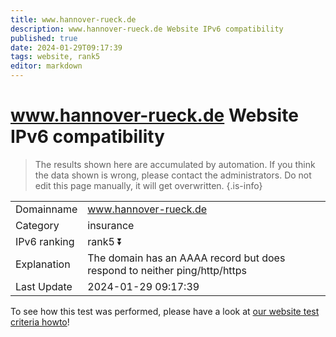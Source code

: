 ```yaml
---
title: www.hannover-rueck.de
description: www.hannover-rueck.de Website IPv6 compatibility
published: true
date: 2024-01-29T09:17:39
tags: website, rank5
editor: markdown
---
```


# www.hannover-rueck.de Website IPv6 compatibility

> The results shown here are accumulated by automation. If you think the data shown is wrong, please contact the administrators. 
> Do not edit this page manually, it will get overwritten.
{.is-info}


|   |   |
| - | - |
| Domainname | www.hannover-rueck.de
| Category | insurance |
| IPv6 ranking | rank5 :arrow_double_down: |
| Explanation | The domain has an AAAA record but does respond to neither ping/http/https |
| Last Update | 2024-01-29 09:17:39 |

To see how this test was performed, please have a look at [our website test criteria howto](/howto/testcriteria/website)!

